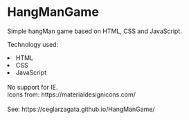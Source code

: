 # HangManGame

Simple hangMan game based on HTML, CSS and JavaScript.

Technology used:

<li>HTML</li>
<li>CSS</li>
<li>JavaScript</li>
<br>
No support for IE.<br>
Icons from: https://materialdesignicons.com/
<br><br>
See: https://ceglarzagata.github.io/HangManGame/



